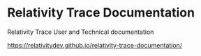 # Relativity Trace Documentation
Relativity Trace User and Technical documentation

https://relativitydev.github.io/relativity-trace-documentation/
